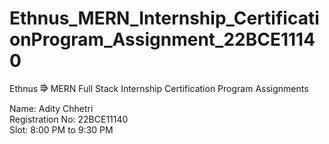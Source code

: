 # Ethnus_MERN_Internship_CertificationProgram_Assignment_22BCE11140
Ethnus ⭆ MERN Full Stack Internship Certification Program Assignments

Name: Adity Chhetri<br>
Registration No: 22BCE11140<br>
Slot: 8:00 PM to 9:30 PM
